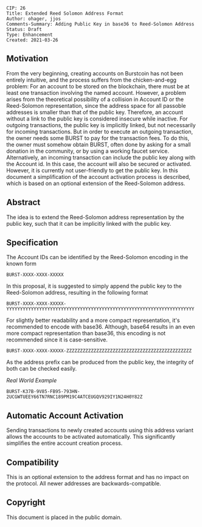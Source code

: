     CIP: 26
    Title: Extended Reed Solomon Address Format
    Author: ohager, jjos
    Comments-Summary: Adding Public Key in base36 to Reed-Solomon Address  
    Status: Draft
    Type: Enhancement
    Created: 2021-03-26

## Motivation

From the very beginning, creating accounts on Burstcoin has not been entirely intuitive, and the process suffers from the chicken-and-egg problem:
For an account to be stored on the blockchain, there must be at least one transaction involving the named account.
However, a problem arises from the theoretical possibility of a collision in Account ID or the Reed-Solomon representation, since the address space for all passoble addresses is smaller than that of the public key. Therefore, an account without a link to the public key is considered insecure while inactive.
For outgoing transactions, the public key is implicitly linked, but not necessarily for incoming transactions. But in order to execute an outgoing transaction, the owner needs some BURST to pay for the transaction fees. To do this, the owner must somehow obtain BURST, often done by asking for a small donation in the community, or by using a working faucet service.
Alternatively, an incoming transaction can include the public key along with the Account id. In this case, the account will also be secured or activated.
However, it is currently not user-friendly to get the public key. In this document a simplification of the account activation process is described, which is based on an optional extension of the Reed-Solomon address.

## Abstract

The idea is to extend the Reed-Solomon address representation by the public key, such that it can be implicitly linked with the public key.

## Specification

The Account IDs can be identified by the Reed-Solomon encoding in the known form

`BURST-XXXX-XXXX-XXXXX`

In this proposal, it is suggested to simply append the public key to the Reed-Solomon address, resulting in the following format

`BURST-XXXX-XXXX-XXXXX-YYYYYYYYYYYYYYYYYYYYYYYYYYYYYYYYYYYYYYYYYYYYYYYYYYYYYYYYYYYYYYYYYYYYY`

For slightly better readability and a more compact representation, it's recommended to encode with base36. Although, base64 results in 
an even more compact representation than base36, this encoding is not recommended since it is case-sensitive.

`BURST-XXXX-XXXX-XXXXX-ZZZZZZZZZZZZZZZZZZZZZZZZZZZZZZZZZZZZZZZZZZZZZZ`

As the address prefix can be produced from the public key, the integrity of both can be checked easily. 


_Real World Example_

`BURST-K37B-9V85-FB95-793HN-2UCGWTUEEY66TN7RNC189PM19C4ATCEUGQV929IY1N24H0Y82Z`

## Automatic Account Activation

Sending transactions to newly created accounts using this address variant allows the accounts to be activated automatically.
This significantly simplifies the entire account creation process.


## Compatibility

This is an optional extension to the address format and has no impact on the protocol.
All newer addresses are backwards-compatible.

## Copyright

This document is placed in the public domain.
